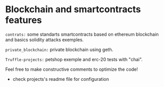 # Blockchain and smartcontracts features











`contrats:` some standarts smartcontracts based on ethereum blockchain and basics solidity attacks exemples.

`private_blockchain:` private blockchain using geth.

`Truffle-projects:` petshop exemple and erc-20 tests with "chai".











Feel free to make constructive comments to optimize the code!








* check projects's readme file for configuration
